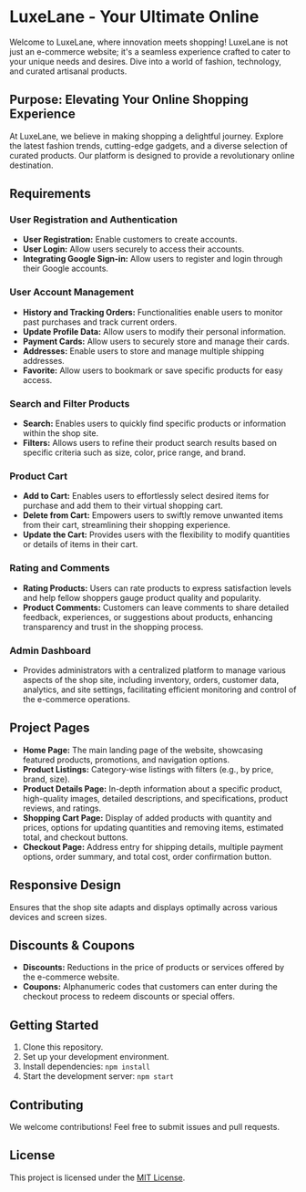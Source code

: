 # LuxeLane - Your Ultimate Online 

Welcome to LuxeLane, where innovation meets shopping! LuxeLane is not just an e-commerce website; it's a seamless experience crafted to cater to your unique needs and desires. Dive into a world of fashion, technology, and curated artisanal products.

## Purpose: Elevating Your Online Shopping Experience

At LuxeLane, we believe in making shopping a delightful journey. Explore the latest fashion trends, cutting-edge gadgets, and a diverse selection of curated products. Our platform is designed to provide a revolutionary online destination.

## Requirements

### User Registration and Authentication

- **User Registration:** Enable customers to create accounts.
- **User Login:** Allow users securely to access their accounts.
- **Integrating Google Sign-in:** Allow users to register and login through their Google accounts.

### User Account Management

- **History and Tracking Orders:** Functionalities enable users to monitor past purchases and track current orders.
- **Update Profile Data:** Allow users to modify their personal information.
- **Payment Cards:** Allow users to securely store and manage their cards.
- **Addresses:** Enable users to store and manage multiple shipping addresses.
- **Favorite:** Allow users to bookmark or save specific products for easy access.

### Search and Filter Products

- **Search:** Enables users to quickly find specific products or information within the shop site.
- **Filters:** Allows users to refine their product search results based on specific criteria such as size, color, price range, and brand.

### Product Cart

- **Add to Cart:** Enables users to effortlessly select desired items for purchase and add them to their virtual shopping cart.
- **Delete from Cart:** Empowers users to swiftly remove unwanted items from their cart, streamlining their shopping experience.
- **Update the Cart:** Provides users with the flexibility to modify quantities or details of items in their cart.

### Rating and Comments

- **Rating Products:** Users can rate products to express satisfaction levels and help fellow shoppers gauge product quality and popularity.
- **Product Comments:** Customers can leave comments to share detailed feedback, experiences, or suggestions about products, enhancing transparency and trust in the shopping process.

### Admin Dashboard

- Provides administrators with a centralized platform to manage various aspects of the shop site, including inventory, orders, customer data, analytics, and site settings, facilitating efficient monitoring and control of the e-commerce operations.

## Project Pages

- **Home Page:** The main landing page of the website, showcasing featured products, promotions, and navigation options.
- **Product Listings:** Category-wise listings with filters (e.g., by price, brand, size).
- **Product Details Page:** In-depth information about a specific product, high-quality images, detailed descriptions, and specifications, product reviews, and ratings.
- **Shopping Cart Page:** Display of added products with quantity and prices, options for updating quantities and removing items, estimated total, and checkout buttons.
- **Checkout Page:** Address entry for shipping details, multiple payment options, order summary, and total cost, order confirmation button.

## Responsive Design

Ensures that the shop site adapts and displays optimally across various devices and screen sizes.

## Discounts & Coupons

- **Discounts:** Reductions in the price of products or services offered by the e-commerce website.
- **Coupons:** Alphanumeric codes that customers can enter during the checkout process to redeem discounts or special offers.

## Getting Started

1. Clone this repository.
2. Set up your development environment.
3. Install dependencies: `npm install`
4. Start the development server: `npm start`

## Contributing

We welcome contributions! Feel free to submit issues and pull requests.

## License

This project is licensed under the [MIT License](LICENSE).
